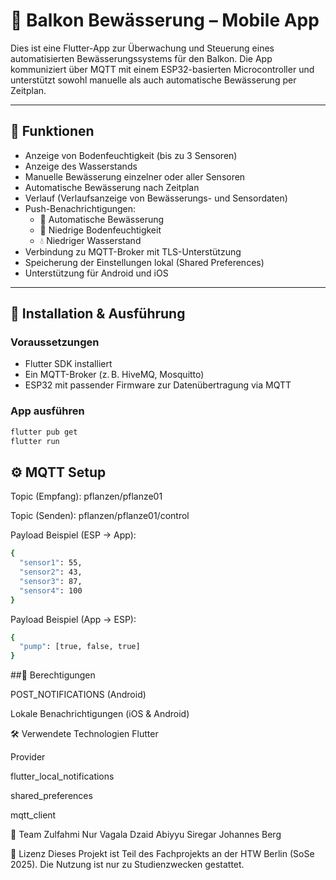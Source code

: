 # 🌱 Balkon Bewässerung – Mobile App

Dies ist eine Flutter-App zur Überwachung und Steuerung eines automatisierten Bewässerungssystems für den Balkon. Die App kommuniziert über MQTT mit einem ESP32-basierten Microcontroller und unterstützt sowohl manuelle als auch automatische Bewässerung per Zeitplan.

---

## 📱 Funktionen

- Anzeige von Bodenfeuchtigkeit (bis zu 3 Sensoren)
- Anzeige des Wasserstands
- Manuelle Bewässerung einzelner oder aller Sensoren
- Automatische Bewässerung nach Zeitplan
- Verlauf (Verlaufsanzeige von Bewässerungs- und Sensordaten)
- Push-Benachrichtigungen:
  - 🚿 Automatische Bewässerung
  - 🌱 Niedrige Bodenfeuchtigkeit
  - 💧 Niedriger Wasserstand
- Verbindung zu MQTT-Broker mit TLS-Unterstützung
- Speicherung der Einstellungen lokal (Shared Preferences)
- Unterstützung für Android und iOS

---

## 🚀 Installation & Ausführung

### Voraussetzungen
- Flutter SDK installiert
- Ein MQTT-Broker (z. B. HiveMQ, Mosquitto)
- ESP32 mit passender Firmware zur Datenübertragung via MQTT

### App ausführen

```bash
flutter pub get
flutter run
```

## ⚙️ MQTT Setup

Topic (Empfang): pflanzen/pflanze01

Topic (Senden): pflanzen/pflanze01/control

Payload Beispiel (ESP → App):
```bash
{
  "sensor1": 55,
  "sensor2": 43,
  "sensor3": 87,
  "sensor4": 100
}
```
Payload Beispiel (App → ESP):
```bash
{
  "pump": [true, false, true]
}
```

##🔐 Berechtigungen

POST_NOTIFICATIONS (Android)

Lokale Benachrichtigungen (iOS & Android)

🛠 Verwendete Technologien
Flutter

Provider

flutter_local_notifications

shared_preferences

mqtt_client

👥 Team
Zulfahmi Nur Vagala
Dzaid Abiyyu Siregar
Johannes Berg


📝 Lizenz
Dieses Projekt ist Teil des Fachprojekts an der HTW Berlin (SoSe 2025). Die Nutzung ist nur zu Studienzwecken gestattet.